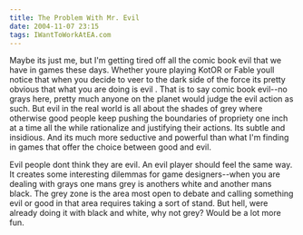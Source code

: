 ```yaml
---
title: The Problem With Mr. Evil
date: 2004-11-07 23:15
tags: IWantToWorkAtEA.com
---
```

Maybe its just me, but I'm getting tired off all the comic book evil that we have in games these days. Whether youre playing KotOR or Fable youll notice that when you decide to veer to the dark side of the force its pretty obvious that what you are doing is evil . That is to say comic book evil--no grays here, pretty much anyone on the planet would judge the evil action as such. But evil in the real world is all about the shades of grey where otherwise good people keep pushing the boundaries of propriety one inch at a time all the while rationalize and justifying their actions. Its subtle and insidious. And its much more seductive and powerful than what I'm finding in games that offer the choice between good and evil.

Evil people dont think they are evil. An evil player should feel the same way. It creates some interesting dilemmas for game designers--when you are dealing with grays one mans grey is anothers white and another mans black. The grey zone is the area most open to debate and calling something evil or good in that area requires taking a sort of stand. But hell, were already doing it with black and white, why not grey? Would be a lot more fun.


